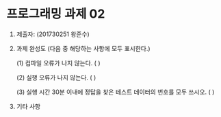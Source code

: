 ﻿# 프로그래밍 과제 02

1. 제출자:   (201730251 왕준수)

2. 과제 완성도 (다음 중 해당하는 사항에 모두 표시한다.)

	(1) 컴파일 오류가 나지 않는다. (    )
    
	(2) 실행 오류가 나지 않는다. (    )
    
	(3) 실행 시간 30분 이내에 정답을 찾은 테스트 데이터의 번호를 모두 쓰시오. (                                                             )
    
3. 기타 사항 


